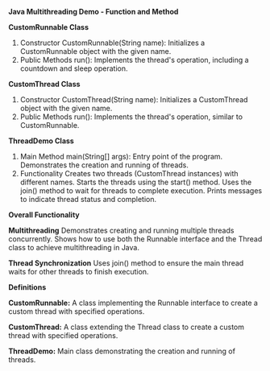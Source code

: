 **Java Multithreading Demo - Function and Method**

**CustomRunnable Class**
1. Constructor
CustomRunnable(String name): Initializes a CustomRunnable object with the given name.
2. Public Methods
run(): Implements the thread's operation, including a countdown and sleep operation.

**CustomThread Class**
1. Constructor
CustomThread(String name): Initializes a CustomThread object with the given name.
2. Public Methods
run(): Implements the thread's operation, similar to CustomRunnable.

**ThreadDemo Class**
1. Main Method
main(String[] args): Entry point of the program. Demonstrates the creation and running of threads.
2. Functionality
Creates two threads (CustomThread instances) with different names.
Starts the threads using the start() method.
Uses the join() method to wait for threads to complete execution.
Prints messages to indicate thread status and completion.

**Overall Functionality**

**Multithreading**
Demonstrates creating and running multiple threads concurrently.
Shows how to use both the Runnable interface and the Thread class to achieve multithreading in Java.

**Thread Synchronization**
Uses join() method to ensure the main thread waits for other threads to finish execution.

**Definitions**

**CustomRunnable:** A class implementing the Runnable interface to create a custom thread with specified operations.

**CustomThread:** A class extending the Thread class to create a custom thread with specified operations.

**ThreadDemo:** Main class demonstrating the creation and running of threads.
